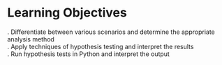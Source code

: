# Learning Objectives
. Differentiate between various scenarios and determine the appropriate analysis method<br>
. Apply techniques of hypothesis testing and interpret the results<br>
. Run hypothesis tests in Python and interpret the output<br>
